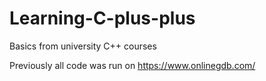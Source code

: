 # Learning-C-plus-plus

Basics from university C++ courses

Previously all code was run on https://www.onlinegdb.com/
